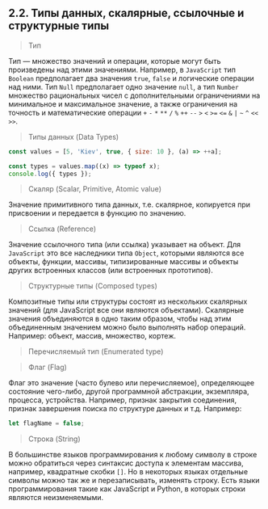 ## 2.2. Типы данных, скалярные, ссылочные и структурные типы

> Тип

Тип — множество значений и операции, которые могут быть произведены над этими значениями. Например, в `JavaScript` тип `Boolean` предполагает два значения `true`, `false` и логические операции над ними. Тип `Null` предполагает одно значение `null`, а тип `Number` множество рациональных чисел с дополнительными ограничениями на минимальное и максимальное значение, а также ограничения на точность и математические операции `+` `-` `*` `**` `/` `%` `++` `--` `>` `<` `>=` `<=` `&` `|` `~` `^` `<<` `>>`.

> Типы данных (Data Types)

```js
const values = [5, 'Kiev', true, { size: 10 }, (a) => ++a];

const types = values.map((x) => typeof x);
console.log({ types });
```

> Скаляр (Scalar, Primitive, Atomic value)

Значение примитивного типа данных, т.е. скалярное, копируется при присвоении и передается в функцию по значению.

> Ссылка (Reference)

Значение ссылочного типа (или ссылка) указывает на объект. Для `JavaScript` это все наследники типа `Object`, которыми являются все объекты, функции, массивы, типизированные массивы и объекты других встроенных классов (или встроенных прототипов).

> Структурные типы (Composed types)

Композитные типы или структуры состоят из нескольких скалярных значений (для JavaScript все они являются объектами). Скалярные значения объединяются в одно таким образом, чтобы над этим объединенным значением можно было выполнять набор операций. Например: объект, массив, множество, кортеж.

> Перечисляемый тип (Enumerated type)

> Флаг (Flag)

Флаг это значение (часто булево или перечисляемое), определяющее состояние чего-либо, другой программной абстракции, экземпляра, процесса, устройства. Например, признак закрытия соединения, признак завершения поиска по структуре данных и т.д. Например:

```js
let flagName = false;
```

> Строка (String)

В большинстве языков программирования к любому символу в строке можно обратиться через синтаксис доступа к элементам массива, например, квадратные скобки `[]`. Но в некоторых языках отдельные символы можно так же и перезаписывать, изменять строку. Есть языки программирования такие как JavaScript и Python, в которых строки являются неизменяемыми.
